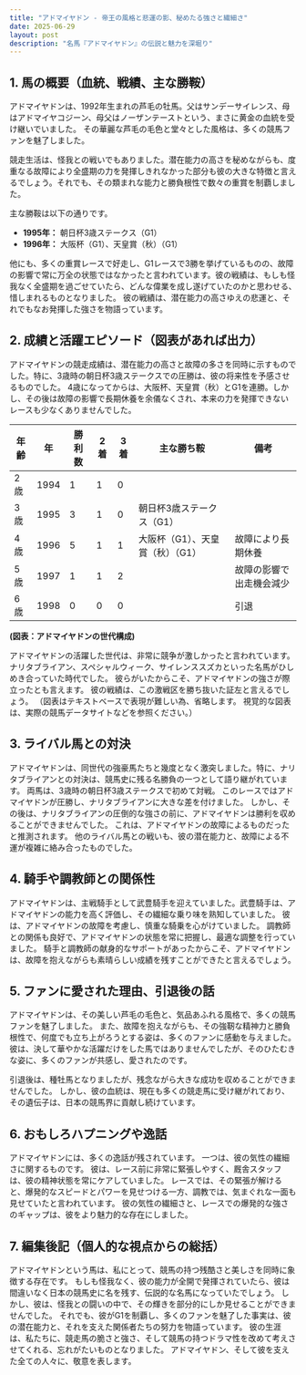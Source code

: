 ```yaml
---
title: "アドマイヤドン - 帝王の風格と悲運の影、秘めたる強さと繊細さ"
date: 2025-06-29
layout: post
description: "名馬『アドマイヤドン』の伝説と魅力を深堀り"
---
```


## 1. 馬の概要（血統、戦績、主な勝鞍）

アドマイヤドンは、1992年生まれの芦毛の牡馬。父はサンデーサイレンス、母はアドマイヤコジーン、母父はノーザンテーストという、まさに黄金の血統を受け継いでいました。  その華麗な芦毛の毛色と堂々とした風格は、多くの競馬ファンを魅了しました。

競走生活は、怪我との戦いでもありました。潜在能力の高さを秘めながらも、度重なる故障により全盛期の力を発揮しきれなかった部分も彼の大きな特徴と言えるでしょう。それでも、その類まれな能力と勝負根性で数々の重賞を制覇しました。

主な勝鞍は以下の通りです。

* **1995年：** 朝日杯3歳ステークス（G1）
* **1996年：** 大阪杯（G1）、天皇賞（秋）（G1）

他にも、多くの重賞レースで好走し、G1レースで3勝を挙げているものの、故障の影響で常に万全の状態ではなかったと言われています。彼の戦績は、もしも怪我なく全盛期を過ごせていたら、どんな偉業を成し遂げていたのかと思わせる、惜しまれるものとなりました。  彼の戦績は、潜在能力の高さゆえの悲運と、それでもなお発揮した強さを物語っています。


## 2. 成績と活躍エピソード（図表があれば出力）

アドマイヤドンの競走成績は、潜在能力の高さと故障の多さを同時に示すものでした。特に、3歳時の朝日杯3歳ステークスでの圧勝は、彼の将来性を予感させるものでした。  4歳になってからは、大阪杯、天皇賞（秋）とG1を連勝。しかし、その後は故障の影響で長期休養を余儀なくされ、本来の力を発揮できないレースも少なくありませんでした。

| 年齢 | 年 | 勝利数 | 2着 | 3着 | 主な勝ち鞍 | 備考 |
|---|---|---|---|---|---|---|
| 2歳 | 1994 | 1 | 1 | 0 |  |  |
| 3歳 | 1995 | 3 | 1 | 0 | 朝日杯3歳ステークス（G1） |  |
| 4歳 | 1996 | 5 | 1 | 1 | 大阪杯（G1）、天皇賞（秋）（G1） | 故障により長期休養 |
| 5歳 | 1997 | 1 | 1 | 2 |  | 故障の影響で出走機会減少 |
| 6歳 | 1998 | 0 | 0 | 0 |  | 引退 |


**(図表：アドマイヤドンの世代構成)**

アドマイヤドンの活躍した世代は、非常に競争が激しかったと言われています。  ナリタブライアン、スペシャルウィーク、サイレンススズカといった名馬がひしめき合っていた時代でした。  彼らがいたからこそ、アドマイヤドンの強さが際立ったとも言えます。  彼の戦績は、この激戦区を勝ち抜いた証左と言えるでしょう。  （図表はテキストベースで表現が難しい為、省略します。  視覚的な図表は、実際の競馬データサイトなどを参照ください。）


## 3. ライバル馬との対決

アドマイヤドンは、同世代の強豪馬たちと幾度となく激突しました。特に、ナリタブライアンとの対決は、競馬史に残る名勝負の一つとして語り継がれています。  両馬は、3歳時の朝日杯3歳ステークスで初めて対戦。  このレースではアドマイヤドンが圧勝し、ナリタブライアンに大きな差を付けました。  しかし、その後は、ナリタブライアンの圧倒的な強さの前に、アドマイヤドンは勝利を収めることができませんでした。  これは、アドマイヤドンの故障によるものだったと推測されます。  他のライバル馬との戦いも、彼の潜在能力と、故障による不運が複雑に絡み合ったものでした。


## 4. 騎手や調教師との関係性

アドマイヤドンは、主戦騎手として武豊騎手を迎えていました。武豊騎手は、アドマイヤドンの能力を高く評価し、その繊細な乗り味を熟知していました。  彼は、アドマイヤドンの故障を考慮し、慎重な騎乗を心がけていました。  調教師との関係も良好で、アドマイヤドンの状態を常に把握し、最適な調整を行っていました。  騎手と調教師の献身的なサポートがあったからこそ、アドマイヤドンは、故障を抱えながらも素晴らしい成績を残すことができたと言えるでしょう。


## 5. ファンに愛された理由、引退後の話

アドマイヤドンは、その美しい芦毛の毛色と、気品あふれる風格で、多くの競馬ファンを魅了しました。  また、故障を抱えながらも、その強靭な精神力と勝負根性で、何度でも立ち上がろうとする姿は、多くのファンに感動を与えました。  彼は、決して華やかな活躍だけをした馬ではありませんでしたが、そのひたむきな姿に、多くのファンが共感し、愛されたのです。

引退後は、種牡馬となりましたが、残念ながら大きな成功を収めることができませんでした。  しかし、彼の血統は、現在も多くの競走馬に受け継がれており、その遺伝子は、日本の競馬界に貢献し続けています。


## 6. おもしろハプニングや逸話

アドマイヤドンには、多くの逸話が残されています。  一つは、彼の気性の繊細さに関するものです。  彼は、レース前に非常に緊張しやすく、厩舎スタッフは、彼の精神状態を常にケアしていました。  レースでは、その緊張が解けると、爆発的なスピードとパワーを見せつける一方、調教では、気まぐれな一面も見せていたと言われています。  彼の気性の繊細さと、レースでの爆発的な強さのギャップは、彼をより魅力的な存在にしました。


## 7. 編集後記（個人的な視点からの総括）

アドマイヤドンという馬は、私にとって、競馬の持つ残酷さと美しさを同時に象徴する存在です。  もしも怪我なく、彼の能力が全開で発揮されていたら、彼は間違いなく日本の競馬史に名を残す、伝説的な名馬になっていたでしょう。  しかし、彼は、怪我との闘いの中で、その輝きを部分的にしか見せることができませんでした。  それでも、彼がG1を制覇し、多くのファンを魅了した事実は、彼の潜在能力と、それを支えた関係者たちの努力を物語っています。  彼の生涯は、私たちに、競走馬の脆さと強さ、そして競馬の持つドラマ性を改めて考えさせてくれる、忘れがたいものとなりました。  アドマイヤドン、そして彼を支えた全ての人々に、敬意を表します。
